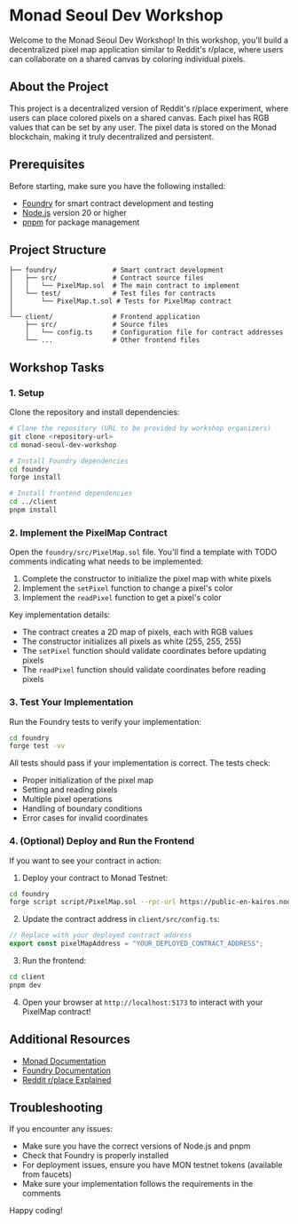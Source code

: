 # Monad Seoul Dev Workshop

Welcome to the Monad Seoul Dev Workshop! In this workshop, you'll build a decentralized pixel map application similar to Reddit's r/place, where users can collaborate on a shared canvas by coloring individual pixels.

## About the Project

This project is a decentralized version of Reddit's r/place experiment, where users can place colored pixels on a shared canvas. Each pixel has RGB values that can be set by any user. The pixel data is stored on the Monad blockchain, making it truly decentralized and persistent.

## Prerequisites

Before starting, make sure you have the following installed:

- [Foundry](https://book.getfoundry.sh/getting-started/installation) for smart contract development and testing
- [Node.js](https://nodejs.org/) version 20 or higher
- [pnpm](https://pnpm.io/installation) for package management

## Project Structure

```
├── foundry/              # Smart contract development
│   ├── src/              # Contract source files
│   │   └── PixelMap.sol  # The main contract to implement
│   └── test/             # Test files for contracts
│       └── PixelMap.t.sol # Tests for PixelMap contract
│
└── client/               # Frontend application
    ├── src/              # Source files
    │   └── config.ts     # Configuration file for contract addresses
    └── ...               # Other frontend files
```

## Workshop Tasks

### 1. Setup

Clone the repository and install dependencies:

```bash
# Clone the repository (URL to be provided by workshop organizers)
git clone <repository-url>
cd monad-seoul-dev-workshop

# Install Foundry dependencies
cd foundry
forge install

# Install frontend dependencies
cd ../client
pnpm install
```

### 2. Implement the PixelMap Contract

Open the `foundry/src/PixelMap.sol` file. You'll find a template with TODO comments indicating what needs to be implemented:

1. Complete the constructor to initialize the pixel map with white pixels
2. Implement the `setPixel` function to change a pixel's color
3. Implement the `readPixel` function to get a pixel's color

Key implementation details:
- The contract creates a 2D map of pixels, each with RGB values
- The constructor initializes all pixels as white (255, 255, 255)
- The `setPixel` function should validate coordinates before updating pixels
- The `readPixel` function should validate coordinates before reading pixels

### 3. Test Your Implementation

Run the Foundry tests to verify your implementation:

```bash
cd foundry
forge test -vv
```

All tests should pass if your implementation is correct. The tests check:
- Proper initialization of the pixel map
- Setting and reading pixels
- Multiple pixel operations
- Handling of boundary conditions
- Error cases for invalid coordinates

### 4. (Optional) Deploy and Run the Frontend

If you want to see your contract in action:

1. Deploy your contract to Monad Testnet:

```bash
cd foundry
forge script script/PixelMap.sol --rpc-url https://public-en-kairos.node.kaia.io --private-key PRIVATE_KEY --broadcast
```

2. Update the contract address in `client/src/config.ts`:

```typescript
// Replace with your deployed contract address
export const pixelMapAddress = "YOUR_DEPLOYED_CONTRACT_ADDRESS";
```

3. Run the frontend:

```bash
cd client
pnpm dev
```

4. Open your browser at `http://localhost:5173` to interact with your PixelMap contract!

## Additional Resources

- [Monad Documentation](https://docs.monad.xyz/)
- [Foundry Documentation](https://book.getfoundry.sh/)
- [Reddit r/place Explained](https://en.wikipedia.org/wiki/Place_(Reddit))

## Troubleshooting

If you encounter any issues:

- Make sure you have the correct versions of Node.js and pnpm
- Check that Foundry is properly installed
- For deployment issues, ensure you have MON testnet tokens (available from faucets)
- Make sure your implementation follows the requirements in the comments

Happy coding!

